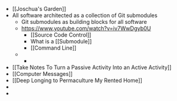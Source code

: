 - [[Joschua's Garden]]
- All software architected as a collection of Git submodules
	- Git submodules as building blocks for all software
	- https://www.youtube.com/watch?v=iv7WwDgyb0U
		- [[Source Code Control]]
		- What is a [[Submodule]]
		- [[Command Line]]
	-
		-
- [[Take Notes To Turn a Passive Activity Into an Active Activity]]
- [[Computer Messages]]
- [[Deep Longing to Permaculture My Rented Home]]
-
-
